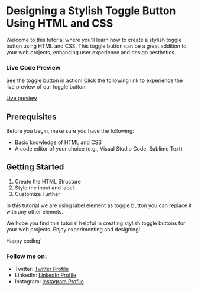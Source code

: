 # Designing a Stylish Toggle Button Using HTML and CSS

Welcome to this tutorial where you'll learn how to create a stylish toggle button using HTML and CSS. This toggle button can be a great addition to your web projects, enhancing user experience and design aesthetics.

### Live Code Preview
See the toggle button in action! Click the following link to experience the live preview of our toggle button:

[Live preview](https://srinathsree66.github.io/toggle-button-html-css/)


## Prerequisites

Before you begin, make sure you have the following:

- Basic knowledge of HTML and CSS
- A code editor of your choice (e.g., Visual Studio Code, Sublime Text)

## Getting Started
1. Create the HTML Structure
2.  Style the input and label.
3.  Customize Further

  In this tutorial we are using label element as toggle button you can replace it with any other elemets.

We hope you find this tutorial helpful in creating stylish toggle buttons for your web projects. Enjoy experimenting and designing!

Happy coding!

### Follow me on:

- Twitter: [Twitter Profile](https://twitter.com/Srinath799)
- LinkedIn: [LinkedIn Profile](https://www.linkedin.com/in/srinath-yadav-vayalpati-bb6b56137)
- Instagram: [Instagram Profile](https://www.instagram.com/front_end_sree)
